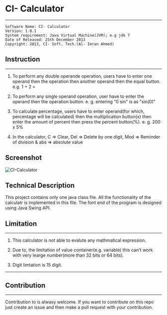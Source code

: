 # CI- Calculator
-----------------------------------------------------------------

	Software Name: CI- Calculator
	Version: 1.0.1
	System requirement: Java Virtual Machine(JVM); e.g jdk 7
	Date of Released: 25th December 2013
	Copyright: 2013, CI- Soft. Tech.(Al- Imran Ahmed)


## Instruction
-----------------------------------------------------------------

1. To perform any double operande operation, users have to enter one operand then the operation then another operand then the equal button.
	e.g. 1 + 2 =

2. To perform any single operand operation, user have to enter the operand then the operation button.
	e. g. entering  "0 sin"  is as "sin(0)"

3. To calculate percentage, users have to enter operand(for which, percentage will be calculated) then the multiplication button(x) then enter the amount 
of percent then press the percent button(%).
	e. g. 200 x 5%

4. In the calculator, C => Clear, Del => Delete by one digit, Mod => Reminder of division
                   & abs => absolute value

## Screenshot
![CI-Calculator](https://raw.githubusercontent.com/alimranahmed/Scientific-Calculator-using-JAVA-swing/master/screenshot.png)

Technical Description
-----------------------------------------------------------------
This project contains only one java class file. All the functionality of the calculatr is implemented in this file. The font end of the program is designed using Java Swing API. 


## Limitation
-----------------------------------------------------------------

1. This calculator is not able to evalute any mathmatical expression.

2. Due to, the limitation of value container(e.g. variable) this can't work with very learge number(more than 32 bits or 64 bits).

3. Digit limtation is 15 digit.

-----------------------------------------------------------------

## Contribution
----------------------------------------------------------------
Contribution to is alwasy welcome. If you want to contribute on this repo just create an issue and then make a pull request with your contribution.
